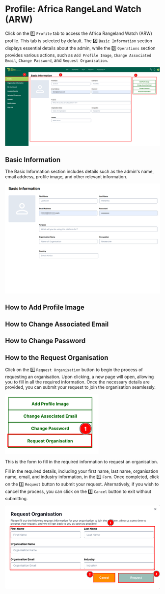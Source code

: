 # Profile: Africa RangeLand Watch (ARW)

Click on the 1️⃣ `Profile` tab to access the Africa Rangeland Watch (ARW) profile. This tab is selected by default. The 2️⃣ `Basic Information` section displays essential details about the admin, while the 3️⃣ `Operations` section provides various actions, such as `Add Profile Image`, `Change Associated Email`, `Change Password`, and `Request Organisation`.

[![Home Page](./img/guide-profile-img-1.png)](./img/guide-profile-img-1.png)

## Basic Information

The Basic Information section includes details such as the admin's name, email address, profile image, and other relevant information.

[![Basic Information](./img/guide-profile-img-2.png)](./img/guide-profile-img-2.png)


## How to Add Profile Image

## How to Change Associated Email

## How to Change Password

## How to the Request Organisation

Click on the 1️⃣ `Request Organisation` button to begin the process of requesting an organisation. Upon clicking, a new page will open, allowing you to fill in all the required information. Once the necessary details are provided, you can submit your request to join the organisation seamlessly.

[![Request Organisation](./img/guide-profile-img-3.png)](./img/guide-profile-img-3.png)

This is the form to fill in the required information to request an organisation.

Fill in the required details, including your first name, last name, organisation name, email, and industry information, in the 1️⃣ `Form`. Once completed, click on the 3️⃣ `Request` button to submit your request. Alternatively, if you wish to cancel the process, you can click on the 2️⃣ `Cancel` button to exit without submitting.

[![Request Organisation](./img/guide-profile-img-4.png)](./img/guide-profile-img-4.png)








